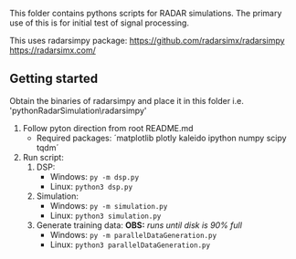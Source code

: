 This folder contains pythons scripts for RADAR simulations.
The primary use of this is for initial test of signal processing.

This uses radarsimpy package:
https://github.com/radarsimx/radarsimpy
https://radarsimx.com/

## Getting started

Obtain the binaries of radarsimpy and place it in this folder i.e. 'pythonRadarSimulation\radarsimpy'

1. Follow pyton direction from root README.md
   - Required packages: ´matplotlib plotly kaleido ipython numpy scipy tqdm´
2. Run script:
   1. DSP:
      - Windows: `py -m dsp.py`
      - Linux: `python3 dsp.py`
   2. Simulation:
      - Windows: `py -m simulation.py`
      - Linux: `python3 simulation.py`
   3. Generate training data: **OBS:** _runs until disk is 90% full_
      - Windows: `py -m parallelDataGeneration.py`
      - Linux: `python3 parallelDataGeneration.py`
